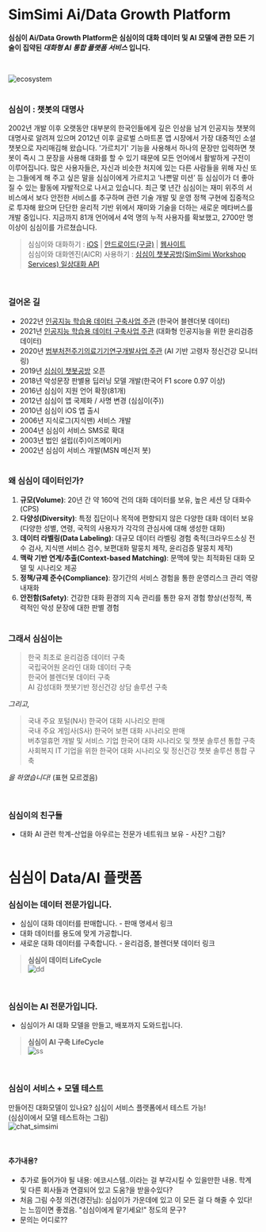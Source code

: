 # SimSimi Ai/Data Growth Platform

**심심이 Ai/Data Growth Platform은 심심이의 대화 데이터 및 AI 모델에 관한 모든 기술이 집약된 *대화형 AI 통합 플랫폼 서비스* 입니다.**

<br>

![ecosystem](https://user-images.githubusercontent.com/79895363/199661085-3f51ce7f-ab1a-4ffe-b733-930044533e85.png)
<br><br>

### **심심이** : 챗봇의 대명사
2002년 개발 이후 오랫동안 대부분의 한국인들에게 깊은 인상을 남겨 인공지능 챗봇의 대명사로 알려져 있으며 2012년 이후 글로벌 스마트폰 앱 시장에서 가장 대중적인 소셜챗봇으로 자리매김해 왔습니다. '가르치기' 기능을 사용해서 하나의 문장만 입력하면 챗봇이 즉시 그 문장을 사용해 대화를 할 수 있기 때문에 모든 언어에서 활발하게 구전이 이루어집니다. 많은 사용자들은, 자신과 비슷한 처지에 있는 다른 사람들을 위해 자신 또는 그들에게 해 주고 싶은 말을 심심이에게 가르치고 ‘나쁜말 미션’ 등 심심이가 더 좋아질 수 있는 활동에 자발적으로 나서고 있습니다. 최근 몇 년간 심심이는 재미 위주의 서비스에서 보다 안전한 서비스를 추구하며 관련 기술 개발 및 운영 정책 구현에 집중적으로 투자해 왔으며 단단한 윤리적 기반 위에서 재미와 기술을 더하는 새로운 메타버스를 개발 중입니다. 지금까지 81개 언어에서 4억 명의 누적 사용자를 확보했고, 2700만 명 이상이 심심이를 가르쳤습니다.
> 심심이와 대화하기 :  [iOS](https://apps.apple.com/app/simsimi/id375239755) | [안드로이드(구글)](https://play.google.com/store/apps/details?id=com.ismaker.android.simsimi) | [웹사이트](http://www.simsimi.com)  
> 심심이와 대화엔진(AICR) 사용하기 :  [심심이 챗봇공방(SimSimi Workshop Services) 일상대화 API](https://workshop.simsimi.com/document#%EC%9D%BC%EC%83%81%EB%8C%80%ED%99%94%20API)

<br>

### **걸어온 길**
- 2022년 [인공지능 학습용 데이터 구축사업 주관](https://search.naver.com/search.naver?where=news&sm=tab_jum&query=%EC%8B%AC%EC%8B%AC%EC%9D%B4+%ED%95%9C%EA%B5%AD%EC%96%B4+%EB%B8%94%EB%A0%8C%EB%8D%94%EB%B4%87+%EB%8D%B0%EC%9D%B4%ED%84%B0) (한국어 블렌더봇 데이터)
- 2021년 [인공지능 학습용 데이터 구축사업 주관](https://search.naver.com/search.naver?where=news&sm=tab_tnw&query=%EC%8B%AC%EC%8B%AC%EC%9D%B4&sort=0&photo=0&field=0&pd=0&ds=&de=&mynews=0&office_type=0&office_section_code=0&news_office_checked=&related=1&docid=53510000084283&nso=so:r,p:all,a:all) (대화형 인공지능을 위한 윤리검증 데이터)
- 2020년 [범부처전주기의료기기연구개발사업 주관](https://www.bosa.co.kr/news/articleView.html?idxno=2136971) (AI 기반 고령자 정신건강 모니터링)
- 2019년 [심심이 챗봇공방](https://workshop.simsimi.com/) 오픈
- 2018년 악성문장 판별용 딥러닝 모델 개발(한국어 F1 score 0.97 이상)
- 2016년 심심이 지원 언어 확장(81개)
- 2012년 심심이 앱 국제화 / 사명 변경 (심심이(주))
- 2010년 심심이 iOS 앱 출시
- 2006년 지식로그(지식맨) 서비스 개발
- 2004년 심심이 서비스 SMS로 확대
- 2003년 법인 설립((주)이즈메이커)
- 2002년 심심이 서비스 개발(MSN 메신저 봇)
<br><br>

### 왜 심심이 데이터인가?
1. __규모(Volume)__: 20년 간 약 160억 건의 대화 데이터를 보유, 높은 세션 당 대화수(CPS) 
2. __다양성(Diversity)__: 특정 집단이나 목적에 편향되지 않은 다양한 대화 데이터 보유(다양한 성별, 연령, 국적의 사용자가 각각의 관심사에 대해 생성한 대화)
3. __데이터 라벨링(Data Labeling)__: 대규모 데이터 라벨링 경험 축적(크라우드소싱 전수 검사, 지식맨 서비스 검수, 보편대화 말뭉치 제작, 윤리검증 말뭉치 제작)
4. __맥락 기반 연계/추출(Context-based Matching)__: 문맥에 맞는 최적화된 대화 모델 및 시나리오 제공 
5. __정책/규제 준수(Compliance)__: 장기간의 서비스 경험을 통한 운영리스크 관리 역량 내재화
6. __안전함(Safety)__: 건강한 대화 환경의 지속 관리를 통한 유저 경험 향상(선정적, 폭력적인 악성 문장에 대한 판별 경험
<br><br>

### 그래서 심심이는

> 한국 최초로 윤리검증 데이터 구축 <br>
국립국어원 온라인 대화 데이터 구축 <br>
한국어 블렌더봇 데이터 구축 <br>
AI 감성대화 챗봇기반 정신건강 상담 솔루션 구축 

_그리고,_

> 국내 주요 포털(N사) 한국어 대화 시나리오 판매 <br>
국내 주요 게임사(S사) 한국어 보편 대화 시나리오 판매 <br>
버추얼휴먼 개발 및 서비스 기업 한국어 대화 시나리오 및 챗봇 솔루션 통합 구축 <br>
사회복지 IT 기업을 위한 한국어 대화 시나리오 및 정신건강 챗봇 솔루션 통합 구축

_을 하였습니다!_ (표현 모르겠음)

<br>

### 심심이의 친구들
- 대화 AI 관련 학계-산업을 아우르는 전문가 네트워크 보유 - 사진? 그림?
<br><br>

# 심심이 Data/AI 플랫폼

### 심심이는 데이터 전문가입니다.
- 심심이 대화 데이터를 판매합니다. - 판매 명세서 링크
- 대화 데이터를 용도에 맞게 가공합니다.
- 새로운 대화 데이터를 구축합니다. - 윤리검증, 블렌더봇 데이터 링크 <br>

> __심심이 데이터 LifeCycle__ <br>
![dd](https://user-images.githubusercontent.com/79895363/199674493-84bf6abd-d0a8-4608-98a3-7293fb8f0f3e.png)

<br>

### 심심이는 AI 전문가입니다.
- 심심이가 AI 대화 모델을 만들고, 배포까지 도와드립니다. <br>

> __심심이 AI 구축 LifeCycle__ <br>
![ss](https://user-images.githubusercontent.com/79895363/199676329-f4626e72-61bd-445e-84ad-292aeb384e44.png)

<br>

### 심심이 서비스 + 모델 테스트
만들어진 대화모델이 있나요? 심심이 서비스 플랫폼에서 테스트 가능! <br>
(심심이에서 모델 테스트하는 그림) <br>
![chat_simsimi](https://user-images.githubusercontent.com/79895363/199895867-3edeaaa2-1cd9-4bce-bd4a-41e857b965f5.png)

<br>

#### 추가내용?
- 추가로 들어가야 될 내용: 에코시스템..이라는 걸 부각시킬 수 있을만한 내용. 학계 및 다른 회사들과 연결되어 있고 도움?을 받을수있다?
- 처음 그림 수정 의견(경진님): 심심이가 가운데에 있고 이 모든 걸 다 해줄 수 있다! 는 느낌이면 좋겠음. "심심이에게 맡기세요!" 정도의 문구?
- 문의는 어디로??
